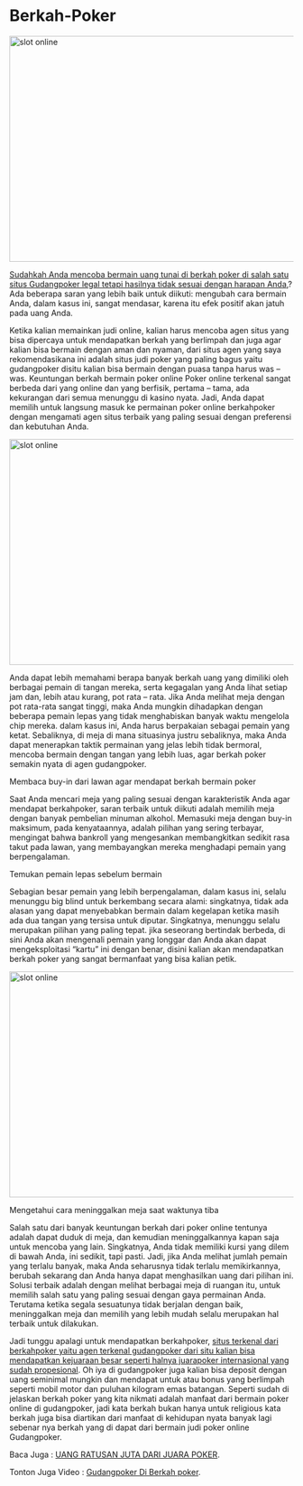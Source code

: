 # Berkah-Poker

<a href='https://rebrand.ly/berkah-poker-43af1'>
<img src='https://gojacksoft.imgix.net/gudangpoker/berkah-poker-1.jpg?w=900&auto=compress.jpg?w=900&auto=compress' width='800' height='400' title='judi slot online' alt='slot online' border='none' /> </a>

<a href="https://rebrand.ly/berkah-poker-43af1">Sudahkah Anda mencoba bermain uang tunai di berkah poker di salah satu situs Gudangpoker legal tetapi hasilnya tidak sesuai dengan harapan Anda</a>,? Ada beberapa saran yang lebih baik untuk diikuti: mengubah cara bermain Anda, dalam kasus ini, sangat mendasar, karena itu efek positif akan jatuh pada uang Anda.
  
Ketika kalian memainkan judi online, kalian harus mencoba agen situs yang bisa dipercaya untuk mendapatkan berkah yang berlimpah dan juga agar kalian bisa bermain dengan aman dan nyaman, dari situs agen yang saya rekomendasikana ini adalah situs judi poker yang paling bagus yaitu gudangpoker disitu kalian bisa bermain dengan puasa tanpa harus was – was. Keuntungan berkah bermain poker online
Poker online terkenal sangat berbeda dari yang online dan yang berfisik, pertama – tama, ada kekurangan dari semua menunggu di kasino nyata. Jadi, Anda dapat memilih untuk langsung masuk ke permainan poker online berkahpoker dengan mengamati agen situs terbaik yang paling sesuai dengan preferensi dan kebutuhan Anda. 

<a href='https://rebrand.ly/berkah-poker-43af1'>
<img src='https://gojacksoft.imgix.net/gudangpoker/berkah-poker-2.jpg?w=900&auto=compress.jpg?w=900&auto=compress' width='800' height='400' title='judi slot online' alt='slot online' border='none' /> </a>

Anda dapat lebih memahami berapa banyak berkah uang yang dimiliki oleh berbagai pemain di tangan mereka, serta kegagalan yang Anda lihat setiap jam dan, lebih atau kurang, pot rata – rata. Jika Anda melihat meja dengan pot rata-rata sangat tinggi, maka Anda mungkin dihadapkan dengan beberapa pemain lepas yang tidak menghabiskan banyak waktu mengelola chip mereka. dalam kasus ini, Anda harus berpakaian sebagai pemain yang ketat. Sebaliknya, di meja di mana situasinya justru sebaliknya, maka Anda dapat menerapkan taktik permainan yang jelas lebih tidak bermoral, mencoba bermain dengan tangan yang lebih luas, agar berkah poker semakin nyata di agen gudangpoker.

Membaca buy-in dari lawan agar mendapat berkah bermain poker

Saat Anda mencari meja yang paling sesuai dengan karakteristik Anda agar mendapat berkahpoker, saran terbaik untuk diikuti adalah memilih meja dengan banyak pembelian minuman alkohol. Memasuki meja dengan buy-in maksimum, pada kenyataannya, adalah pilihan yang sering terbayar, mengingat bahwa bankroll yang mengesankan membangkitkan sedikit rasa takut pada lawan, yang membayangkan mereka menghadapi pemain yang berpengalaman.

Temukan pemain lepas sebelum bermain

Sebagian besar pemain yang lebih berpengalaman, dalam kasus ini, selalu menunggu big blind untuk berkembang secara alami: singkatnya, tidak ada alasan yang dapat menyebabkan bermain dalam kegelapan ketika masih ada dua tangan yang tersisa untuk diputar. Singkatnya, menunggu selalu merupakan pilihan yang paling tepat. jika seseorang bertindak berbeda, di sini Anda akan mengenali pemain yang longgar dan Anda akan dapat mengeksploitasi “kartu” ini dengan benar, disini kalian akan mendapatkan berkah poker yang sangat bermanfaat yang bisa kalian petik.

<a href='https://rebrand.ly/berkah-poker-43af1'>
<img src='https://gojacksoft.imgix.net/gudangpoker/gudangpoker-logo-1.png?w=1000&auto=compress.jpg?w=900&auto=compress' width='800' height='400' title='judi slot online' alt='slot online' border='none' /> </a>

Mengetahui cara meninggalkan meja saat waktunya tiba

Salah satu dari banyak keuntungan berkah dari poker online  tentunya adalah dapat duduk di meja, dan kemudian meninggalkannya kapan saja untuk mencoba yang lain. Singkatnya, Anda tidak memiliki kursi yang dilem di bawah Anda, ini sedikit, tapi pasti. Jadi, jika Anda melihat jumlah pemain yang terlalu banyak, maka Anda seharusnya tidak terlalu memikirkannya, berubah sekarang dan Anda hanya dapat menghasilkan uang dari pilihan ini. Solusi terbaik adalah dengan melihat berbagai meja di ruangan itu, untuk memilih salah satu yang paling sesuai dengan gaya permainan Anda. Terutama ketika segala sesuatunya tidak berjalan dengan baik, meninggalkan meja dan memilih yang lebih mudah selalu merupakan hal terbaik untuk dilakukan.

Jadi tunggu apalagi untuk mendapatkan berkahpoker, <a href="https://rebrand.ly/agen-daftar-8c35a">situs terkenal dari berkahpoker yaitu agen terkenal gudangpoker dari situ kalian bisa mendapatkan kejuaraan besar seperti halnya juarapoker internasional yang sudah propesional</a>.
Oh iya di gudangpoker juga kalian bisa deposit dengan  uang seminimal mungkin dan mendapat untuk atau bonus yang berlimpah seperti mobil motor dan puluhan kilogram emas batangan.
Seperti sudah di jelaskan berkah poker yang kita nikmati adalah manfaat dari bermain poker online di gudangpoker, jadi kata berkah bukan hanya untuk religious kata berkah juga bisa diartikan dari manfaat di kehidupan nyata banyak lagi sebenar nya berkah yang di dapat dari bermain judi poker online Gudangpoker.

Baca Juga : <a href="https://github.com/Gudangpoker1/juara-poker">UANG RATUSAN JUTA DARI JUARA POKER</a>.

Tonton Juga Video : <a href="https://youtu.be/fILr3TInU_E
">Gudangpoker Di Berkah poker</a>.

